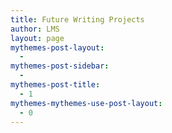 ```yaml
---
title: Future Writing Projects
author: LMS
layout: page
mythemes-post-layout:
  - 
mythemes-post-sidebar:
  - 
mythemes-post-title:
  - 1
mythemes-mythemes-use-post-layout:
  - 0
---
```


